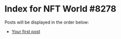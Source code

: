 # Index for NFT World #8278
Posts will be displayed in the order below:

- [Your first post](./001-first.md)


